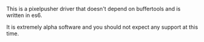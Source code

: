 This is a pixelpusher driver that doesn't depend on buffertools and is written in es6.

It is extremely alpha software and you should not expect any support at this time.
